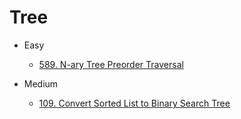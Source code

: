 # Tree

* Easy
  * [589. N-ary Tree Preorder Traversal](589.-n-ary-tree-preorder-traversal-1.md)

* Medium
  * [109. Convert Sorted List to Binary Search Tree](109.-Convert-Sorted-List-to-Binary-Search-Tree.md)